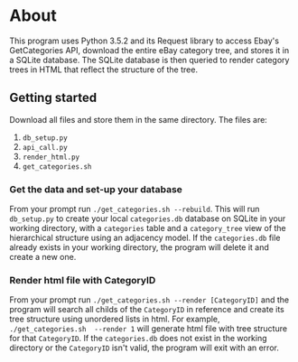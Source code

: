 # About
This program uses Python 3.5.2 and its Request library to access Ebay's GetCategories API,  download the entire eBay 
category tree, and stores it in a SQLite database. The SQLite database is 
then queried to render category trees in HTML that reflect the structure of 
the tree.

## Getting started
Download all files and store them in the same directory. The files are:
1. `db_setup.py`
2. `api_call.py`
3. `render_html.py`
4. `get_categories.sh`

### Get the data and set-up your database
From your prompt run `./get_categories.sh --rebuild`. This will run 
`db_setup.py` to create your local `categories.db` database on SQLite in your 
working directory, with a `categories` table and a `category_tree` view of 
the hierarchical structure using an adjacency model. If the `categories.db` 
file already exists in your working directory, the program will delete it 
and create a new one.

### Render html file with CategoryID
From your prompt run `./get_categories.sh --render [CategoryID]` and the 
program will search all childs of the `CategoryID` in reference and create its 
tree 
structure using unordered lists in html. For example, `./get_categories.sh 
--render 1` will generate html file with tree structure for that 
`CategoryID`. If the `categories.db` does not exist in  the working directory 
or the `CategoryID` isn't valid, the program will exit with an error.
